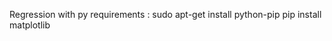 Regression with py
requirements :
             sudo apt-get install python-pip
             pip install matplotlib